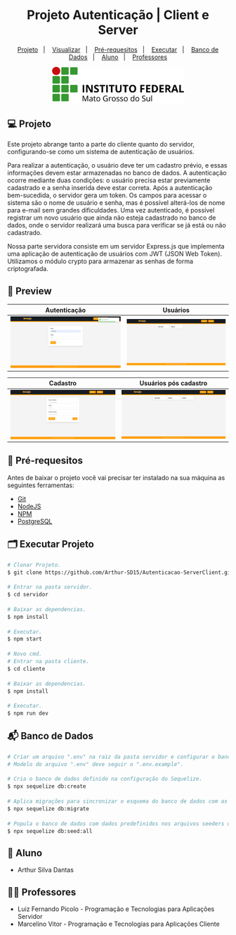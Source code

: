 <h1 align="center">
  Projeto Autenticação | Client e Server
</h1>

<p align="center">
  <a href="#-Projeto">Projeto</a>&nbsp;&nbsp;&nbsp;|&nbsp;&nbsp;&nbsp;
  <a href="#-Preview">Visualizar</a>&nbsp;&nbsp;&nbsp;|&nbsp;&nbsp;&nbsp;
  <a href="#-Pré-requesitos">Pré-requesitos</a>&nbsp;&nbsp;&nbsp;|&nbsp;&nbsp;&nbsp;
  <a href="#-Executar Projeto">Executar</a>&nbsp;&nbsp;&nbsp;|&nbsp;&nbsp;&nbsp;
  <a href="#-Banco de Dados">Banco de Dados</a>&nbsp;&nbsp;&nbsp;|&nbsp;&nbsp;&nbsp;
  <a href="#-Aluno">Aluno</a>&nbsp;&nbsp;&nbsp;|&nbsp;&nbsp;&nbsp;
  <a href="#-Professores">Professores</a>
</p>

<p align="center">
  <img src="https://github.com/Arthur-SD15/PTAS-2-Cadastro-Pessoas/raw/main/logo_ifms.png" width="300px">
</p>

## 💻 Projeto

Este projeto abrange tanto a parte do cliente quanto do servidor, configurando-se como um sistema de autenticação de usuários.

Para realizar a autenticação, o usuário deve ter um cadastro prévio, e essas informações devem estar armazenadas no banco de dados. A autenticação ocorre mediante duas condições: o usuário precisa estar previamente cadastrado e a senha inserida deve estar correta. Após a autenticação bem-sucedida, o servidor gera um token. Os campos para acessar o sistema são o nome de usuário e senha, mas é possível alterá-los de nome para e-mail sem grandes dificuldades. Uma vez autenticado, é possível registrar um novo usuário que ainda não esteja cadastrado no banco de dados, onde o servidor realizará uma busca para verificar se já está ou não cadastrado.

Nossa parte servidora consiste em um servidor Express.js que implementa uma aplicação de autenticação de usuários com JWT (JSON Web Token). Utilizamos o módulo crypto para armazenar as senhas de forma criptografada.


## 👀 Preview

| Autenticação | Usuários |
|----------|----------|
| ![Descrição da imagem 1](cliente/public/autenticacao.png) | ![Descrição da imagem 2](cliente/public/users.png) |

| Cadastro | Usuários pós cadastro |
|----------|----------|
| ![Descrição da imagem 3](cliente/public/cadastro.png) | ![Descrição da imagem 4](cliente/public/users-2.png) |


## 📝 Pré-requesitos

Antes de baixar o projeto você vai precisar ter instalado na sua máquina as seguintes ferramentas:

- [Git](https://git-scm.com)
- [NodeJS](https://nodejs.org/en/)
- [NPM](https://www.npmjs.com/)
- [PostgreSQL](https://www.postgresql.org/)


## 🗂 Executar Projeto

```bash
# Clonar Projeto.
$ git clone https://github.com/Arthur-SD15/Autenticacao-ServerClient.git

# Entrar na pasta servidor.
$ cd servidor

# Baixar as dependencias.
$ npm install

# Executar.
$ npm start

# Novo cmd.
# Entrar na pasta cliente.
$ cd cliente

# Baixar as dependencias.
$ npm install

# Executar.
$ npm run dev

 ```

## 📬 Banco de Dados

```bash
# Criar um arquivo ".env" na raiz da pasta servidor e configurar o banco de dados.
# Modelo do arquivo ".env" deve seguir o ".env.example".

# Cria o banco de dados definido na configuração do Sequelize.
$ npx sequelize db:create

# Aplica migrações para sincronizar o esquema do banco de dados com as definições de modelo do Sequelize.
$ npx sequelize db:migrate

# Popula o banco de dados com dados predefinidos nos arquivos seeders do Sequelize.
$ npx sequelize db:seed:all
 ```


## 🧑 Aluno

- Arthur Silva Dantas


## 🧑‍🏫 Professores

- Luiz Fernando Picolo - Programação e Tecnologias para Aplicações Servidor
- Marcelino Vitor - Programação e Tecnologias para Aplicações Cliente
